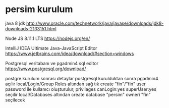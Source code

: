 # persim kurulum

java 8 jdk 
http://www.oracle.com/technetwork/java/javase/downloads/jdk8-downloads-2133151.html

Node JS 8.11.1 LTS 
https://nodejs.org/en/

IntelliJ IDEA Ultimate Java-JavaScript Editor 
https://www.jetbrains.com/idea/download/#section=windows


Postgresql veritabanı ve pgadmin4 sql editor
https://www.postgresql.org/download/

postgre kurulum sonrası detaylar
postgresql kurulduktan sonra pgadmin4 açılır
local/Login/Group Roles altından sağ tık create "fin"/"fin" user password ile kullanıcı oluşturulur,
privilages canLogin:yes superUser:yes seçilir
local/Databases altından create database "persim" owneri "fin" seçilecek
